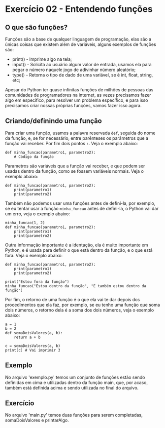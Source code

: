 # Exercício 02 - Entendendo funções
## O que são funções?
Funções são a base de qualquer linguagem de programação, elas são a únicas coisas que existem além de variáveis, alguns exemplos de funções são:
- print() - Imprime algo na tela;
- input() - Solicita ao usuário algum valor de entrada, usamos ela para pegar o número naquele jogo de adivinhar número aleatório;
- type() - Retorna o tipo de dado de uma variável, se é int, float, string, etc;

Apesar do Python ter quase infinitas funções de milhões de pessoas das comunidades de programadores na internet, as vezes precisamos fazer algo em específico, para resolver um problema específico, e para isso precisamos criar nossas próprias funções, vamos fazer isso agora.

## Criando/definindo uma função
Para criar uma função, usamos a palavra reservada `def`, seguida do nome da função, e, se for necessário, entre parênteses os parâmetros que a função vai receber. Por fim dois pontos `:`. Veja o exemplo abaixo:

    def minha_funcao(parametro1, parametro2):
        # Código da função

Parametros são variáveis que a função vai receber, e que podem ser usadas dentro da função, como se fossem variáveis normais. Veja o exemplo abaixo:

    def minha_funcao(parametro1, parametro2):
        print(parametro1)
        print(parametro2)

Também não podemos usar uma funções antes de defini-la, por exemplo, se eu tentar usar a função `minha_funcao` antes de defini-la, o Python vai dar um erro, veja o exemplo abaixo:

    minha_funcao(1, 2)
    def minha_funcao(parametro1, parametro2):
        print(parametro1)
        print(parametro2)

Outra informação importante é a identação, ela é muito importante em Python, e é usada para definir o que está dentro da função, e o que está fora. Veja o exemplo abaixo:

    def minha_funcao(parametro1, parametro2):
        print(parametro1)
        print(parametro2)

    print("Estou fora da função")
    minha_funcao("Estou dentro da função", "E também estou dentro da função")

Por fim, o retorno de uma função é o que ela vai te dar depois dos procedimentos que ela faz, por exemplo, se eu tenho uma função que soma dois números, o retorno dela é a soma dos dois números, veja o exemplo abaixo:

    a = 1
    b = 2
    def somaDoisValores(a, b):
        return a + b

    c = somaDoisValores(a, b)
    print(c) # Vai imprimir 3


## Exemplo
No arquivo 'exemplo.py' temos um conjunto de funções estão sendo definidas em cima e utilizadas dentro da função main, que, por acaso, também está definida acima e sendo utilizada no final do arquivo.


## Exercício
No arquivo 'main.py' temos duas funções para serem completadas, somaDoisValores e printarAlgo.

